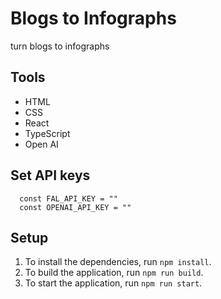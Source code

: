 # Blogs to Infographs

turn blogs to infographs 

## Tools

-   HTML
-   CSS
-   React
-   TypeScript
-   Open AI

## Set API keys 

```
  const FAL_API_KEY = ""
  const OPENAI_API_KEY = ""
```

## Setup

1. To install the dependencies, run `npm install`.
2. To build the application, run `npm run build`.
3. To start the application, run `npm run start`.
